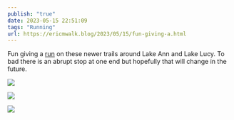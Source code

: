 ```yaml
---
publish: "true"
date: 2023-05-15 22:51:09
tags: "Running"
url: https://ericmwalk.blog/2023/05/15/fun-giving-a.html
---
```


Fun giving a [run](http://www.strava.com/activities/9077168424) on these newer trails around Lake Ann and Lake Lucy. To bad there is an abrupt stop at one end but hopefully that will change in the future.

![](https://ericmwalk.blog/uploads/2023/41f2433aa1.jpg)

![](https://ericmwalk.blog/uploads/2023/53550d29f4.jpg)

![](https://ericmwalk.blog/uploads/2023/50de08ad55.jpg)